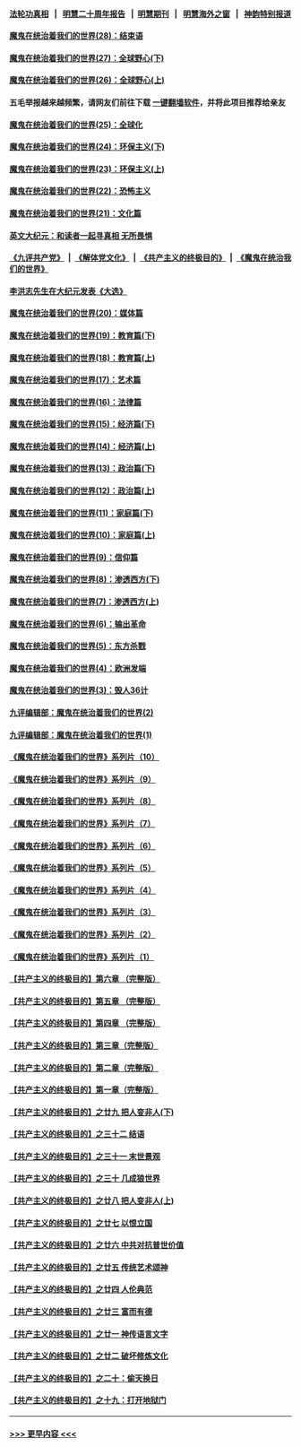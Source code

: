 #### [法轮功真相](https://github.com/gfw-breaker/truth/blob/master/README.md?t=0) &nbsp;&nbsp;|&nbsp;&nbsp; [明慧二十周年报告](https://github.com/gfw-breaker/mh-reports/blob/master/README.md?t=0) &nbsp;&nbsp;|&nbsp;&nbsp;[明慧期刊](https://github.com/gfw-breaker/mh-qikan) &nbsp;&nbsp;|&nbsp;&nbsp; [明慧海外之窗](https://github.com/gfw-breaker/mh-news/blob/master/README.md?t=0) &nbsp;&nbsp;|&nbsp;&nbsp; [神韵特别报道](https://github.com/gfw-breaker/mh-news/blob/master/shenyun.md?t=0)
#### [魔鬼在统治着我们的世界(28)：结束语](../pages/nsc422/n10936246.md?t=07200651) 
#### [魔鬼在统治着我们的世界(27)：全球野心(下)](../pages/nsc422/n10928319.md?t=07200651) 
#### [魔鬼在统治着我们的世界(26)：全球野心(上)](../pages/nsc422/n10900318.md?t=07200651) 
#### 五毛举报越来越频繁，请网友们前往下载 [一键翻墙软件](https://github.com/gfw-breaker/ssr-accounts)，并将此项目推荐给亲友
#### [魔鬼在统治着我们的世界(25)：全球化](../pages/nsc422/n10788205.md?t=07200651) 
#### [魔鬼在统治着我们的世界(24)：环保主义(下)](../pages/nsc422/n10695307.md?t=07200651) 
#### [魔鬼在统治着我们的世界(23)：环保主义(上)](../pages/nsc422/n10688613.md?t=07200651) 
#### [魔鬼在统治着我们的世界(22)：恐怖主义](../pages/nsc422/n10614727.md?t=07200651) 
#### [魔鬼在统治着我们的世界(21)：文化篇](../pages/nsc422/n10597706.md?t=07200651) 
#### [英文大纪元：和读者一起寻真相 无所畏惧](../pages/nsc422/n12542027.md?t=07200651) 
#### [《九评共产党》](https://github.com/begood0513/9ping.md/blob/master/README.md) &nbsp;|&nbsp; [《解体党文化》](../../../../jtdwh.md/blob/master/README.md)  &nbsp;|&nbsp; [《共产主义的终极目的》](../../../../gczydzjmd.md/blob/master/README.md) &nbsp;|&nbsp; [《魔鬼在统治我们的世界》](../../../../mgztzwmdsj.md/blob/master/README.md) 
#### [李洪志先生在大纪元发表《大选》](../pages/nsc422/n12534746.md?t=07200651) 
#### [魔鬼在统治着我们的世界(20)：媒体篇](../pages/nsc422/n10586579.md?t=07200651) 
#### [魔鬼在统治着我们的世界(19)：教育篇(下)](../pages/nsc422/n10564808.md?t=07200651) 
#### [魔鬼在统治着我们的世界(18)：教育篇(上)](../pages/nsc422/n10526970.md?t=07200651) 
#### [魔鬼在统治着我们的世界(17)：艺术篇](../pages/nsc422/n10499093.md?t=07200651) 
#### [魔鬼在统治着我们的世界(16)：法律篇](../pages/nsc422/n10485969.md?t=07200651) 
#### [魔鬼在统治着我们的世界(15)：经济篇(下)](../pages/nsc422/n10469975.md?t=07200651) 
#### [魔鬼在统治着我们的世界(14)：经济篇(上)](../pages/nsc422/n10457370.md?t=07200651) 
#### [魔鬼在统治着我们的世界(13)：政治篇(下)](../pages/nsc422/n10448270.md?t=07200651) 
#### [魔鬼在统治着我们的世界(12)：政治篇(上)](../pages/nsc422/n10444576.md?t=07200651) 
#### [魔鬼在统治着我们的世界(11)：家庭篇(下)](../pages/nsc422/n10440961.md?t=07200651) 
#### [魔鬼在统治着我们的世界(10)：家庭篇(上)](../pages/nsc422/n10435448.md?t=07200651) 
#### [魔鬼在统治着我们的世界(9)：信仰篇](../pages/nsc422/n10432159.md?t=07200651) 
#### [魔鬼在统治着我们的世界(8)：渗透西方(下)](../pages/nsc422/n10429603.md?t=07200651) 
#### [魔鬼在统治着我们的世界(7)：渗透西方(上)](../pages/nsc422/n10426013.md?t=07200651) 
#### [魔鬼在统治着我们的世界(6)：输出革命](../pages/nsc422/n10421536.md?t=07200651) 
#### [魔鬼在统治着我们的世界(5)：东方杀戮](../pages/nsc422/n10417707.md?t=07200651) 
#### [魔鬼在统治着我们的世界(4)：欧洲发端](../pages/nsc422/n10414890.md?t=07200651) 
#### [魔鬼在统治着我们的世界(3)：毁人36计](../pages/nsc422/n10411583.md?t=07200651) 
#### [九评编辑部：魔鬼在统治着我们的世界(2)](../pages/nsc422/n10410036.md?t=07200651) 
#### [九评编辑部：魔鬼在统治着我们的世界(1)](../pages/nsc422/n10406825.md?t=07200651) 
#### [《魔鬼在统治着我们的世界》系列片（10）](../pages/nsc422/n12292670.md?t=07200651) 
#### [《魔鬼在统治着我们的世界》系列片（9）](../pages/nsc422/n12290859.md?t=07200651) 
#### [《魔鬼在统治着我们的世界》系列片（8）](../pages/nsc422/n12287445.md?t=07200651) 
#### [《魔鬼在统治着我们的世界》系列片（7）](../pages/nsc422/n12283425.md?t=07200651) 
#### [《魔鬼在统治着我们的世界》系列片（6）](../pages/nsc422/n12282314.md?t=07200651) 
#### [《魔鬼在统治着我们的世界》系列片（5）](../pages/nsc422/n12281419.md?t=07200651) 
#### [《魔鬼在统治着我们的世界》系列片（4）](../pages/nsc422/n12274024.md?t=07200651) 
#### [《魔鬼在统治着我们的世界》系列片（3）](../pages/nsc422/n12271322.md?t=07200651) 
#### [《魔鬼在统治着我们的世界》系列片（2）](../pages/nsc422/n12269049.md?t=07200651) 
#### [《魔鬼在统治着我们的世界》系列片（1）](../pages/nsc422/n12267575.md?t=07200651) 
#### [【共产主义的终极目的】第六章 （完整版）](../pages/nsc422/n11428913.md?t=07200651) 
#### [【共产主义的终极目的】第五章 （完整版）](../pages/nsc422/n11428912.md?t=07200651) 
#### [【共产主义的终极目的】第四章 （完整版）](../pages/nsc422/n11428907.md?t=07200651) 
#### [【共产主义的终极目的】第三章（完整版）](../pages/nsc422/n11428848.md?t=07200651) 
#### [【共产主义的终极目的】第二章（完整版）](../pages/nsc422/n11428831.md?t=07200651) 
#### [【共产主义的终极目的】第一章（完整版）](../pages/nsc422/n11417651.md?t=07200651) 
#### [【共产主义的终极目的】之廿九 把人变非人(下)](../pages/nsc422/n11344140.md?t=07200651) 
#### [【共产主义的终极目的】之三十二 结语](../pages/nsc422/n11360535.md?t=07200651) 
#### [【共产主义的终极目的】之三十一 末世景观](../pages/nsc422/n11351129.md?t=07200651) 
#### [【共产主义的终极目的】之三十 几成狼世界](../pages/nsc422/n11348280.md?t=07200651) 
#### [【共产主义的终极目的】之廿八 把人变非人(上)](../pages/nsc422/n11340492.md?t=07200651) 
#### [【共产主义的终极目的】之廿七 以恨立国](../pages/nsc422/n11336944.md?t=07200651) 
#### [【共产主义的终极目的】之廿六 中共对抗普世价值](../pages/nsc422/n11324785.md?t=07200651) 
#### [【共产主义的终极目的】之廿五 传统艺术颂神](../pages/nsc422/n11296396.md?t=07200651) 
#### [【共产主义的终极目的】之廿四 人伦典范](../pages/nsc422/n11296397.md?t=07200651) 
#### [【共产主义的终极目的】之廿三 富而有德](../pages/nsc422/n11283598.md?t=07200651) 
#### [【共产主义的终极目的】之廿一 神传语言文字](../pages/nsc422/n11263265.md?t=07200651) 
#### [【共产主义的终极目的】之廿二 破坏修炼文化](../pages/nsc422/n11245728.md?t=07200651) 
#### [【共产主义的终极目的】之二十：偷天换日](../pages/nsc422/n11238846.md?t=07200651) 
#### [【共产主义的终极目的】之十九：打开地狱门](../pages/nsc422/n11206376.md?t=07200651) 

----
#### [ >>> 更早内容 <<< ](../indexes/nsc422-earlier.md)
